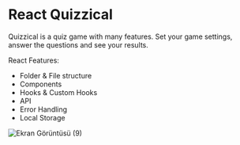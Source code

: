 # React Quizzical
Quizzical is a quiz game with many features. Set your game settings, answer the questions and see your results. 

React Features: 
* Folder & File structure
* Components
* Hooks & Custom Hooks
* API
* Error Handling
* Local Storage

![Ekran Görüntüsü (9)](https://user-images.githubusercontent.com/113149328/221536100-0052a064-6db8-407c-aec3-5e20de2421fe.png)
